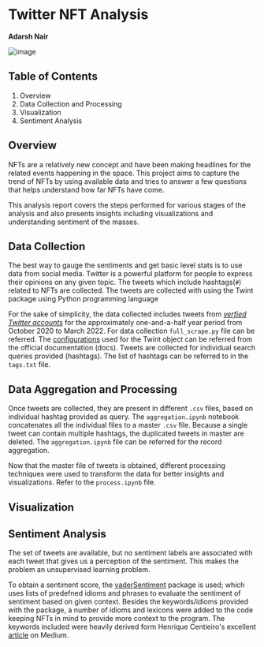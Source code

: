 # Twitter NFT Analysis
**Adarsh Nair**

![image](https://user-images.githubusercontent.com/51357266/160265904-9abf64c4-c185-4ebc-b09a-4a730009d138.png)

## Table of Contents
1) Overview
2) Data Collection and Processing
3) Visualization
4) Sentiment Analysis

## Overview
  NFTs are a relatively new concept and have been making headlines for the related events happening in the space. This project aims to capture the trend of NFTs by using available data and tries to answer a few questions that helps understand how far NFTs have come. 
  
  This analysis report covers the steps performed for various stages of the analysis and also presents insights including visualizations and understanding sentiment of the masses.

## Data Collection
  The best way to gauge the sentiments and get basic level stats is to use data from social media. Twitter is a powerful platform for people to express their opinions on any given topic. The tweets which include hashtags(`#`) related to NFTs are collected. The tweets are collected with using the Twint package using Python programming language 
  
  For the sake of simplicity, the data collected includes tweets from _[verfied Twitter accounts](https://help.twitter.com/en/managing-your-account/twitter-verified-accounts)_ for the approximately one-and-a-half year period from October 2020 to March 2022. For data collection `full_scrape.py` file can be referred. The [configurations](https://github.com/twintproject/twint/wiki/Configuration) used for the Twint object can be referred from the official documentation (docs). 
  Tweets are collected for individual search queries provided (hashtags). The list of hashtags can be referred to in the `tags.txt` file.
  
## Data Aggregation and Processing
  Once tweets are collected, they are present in different `.csv` files, based on individual hashtag provided as query. The `aggregation.ipynb` notebook concatenates all the individual files to a master `.csv` file. Because a single tweet can contain multiple hashtags, the duplicated tweets in master are deleted. The `aggregation.ipynb` file can be referred for the record aggregation.
  
  Now that the master file of tweets is obtained, different processing techniques were used to transform the data for better insights and visualizations. Refer to the  `process.ipynb` file.
  
## Visualization

## Sentiment Analysis 
  The set of tweets are available, but no sentiment labels are associated with each tweet that gives us a perception of the sentiment. This makes the problem an unsupervised learning problem.   
  
  To obtain a sentiment score, the [vaderSentiment](https://github.com/cjhutto/vaderSentiment) package is used; which uses lists of predefned idioms and phrases to evaluate the sentiment of sentiment based on given context. Besides the keywords/idioms provided with the package, a number of idioms and lexicons were added to the code keeping NFTs in mind to provide more context to the program. The keywords included were heavily derived form Henrique Centieiro's excellent [article]((https://medium.datadriveninvestor.com/79-nft-crypto-words-you-need-to-know-the-crypto-nft-slang-dictionary-adcc39ad846b)) on Medium.
  
  

  

